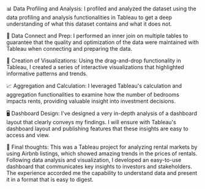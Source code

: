 📊 Data Profiling and Analysis: I profiled and analyzed the dataset using the data profiling and analysis functionalities in Tableau to get a deep understanding of what this dataset contains and what it does not.

🔗 Data Connect and Prep: I performed an inner join on multiple tables to guarantee that the quality and optimization of the data were maintained with Tableau when connecting and preparing the data.

🎨 Creation of Visualizations: Using the drag-and-drop functionality in Tableau, I created a series of interactive visualizations that highlighted informative patterns and trends.

📈 Aggregation and Calculation: I leveraged Tableau's calculation and aggregation functionalities to examine how the number of bedrooms impacts rents, providing valuable insight into investment decisions.

🖥️ Dashboard Design: I've designed a very in-depth analysis of a dashboard layout that clearly conveys my findings. I will ensure with Tableau's dashboard layout and publishing features that these insights are easy to access and view.

📝 Final thoughts: This was a Tableau project for analyzing rental markets by using Airbnb listings, which showed amazing trends in the prices of rentals. Following data analysis and visualization, I developed an easy-to-use dashboard that communicates key insights to investors and stakeholders. The experience accorded me the capability to understand data and present it in a format that is easy to digest.

